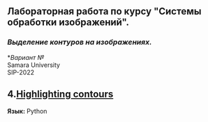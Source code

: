 ## Лабораторная работа по курсу "Системы обработки изображений".<br/>
### *Выделение контуров на изображениях.* <br/>
**Вариант №* <br/>
Samara University <br/>
SIP-2022

## 4.[Highlighting contours](https://github.com/Dark-MonkGI/ImageProcessing_SAMARA_UNIVERSITY/blob/main/4.%20Highlighting%20contours/IP_6131-010402D_Griaznov_I_4.ipynb)

**Язык:** Python <br/> 
